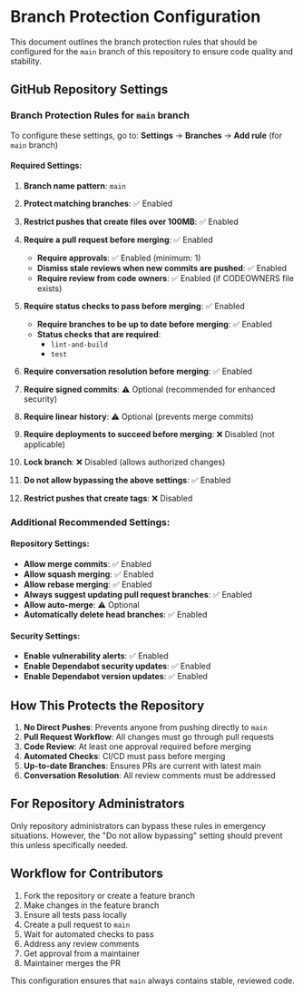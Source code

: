 # Branch Protection Configuration

This document outlines the branch protection rules that should be configured for the `main` branch of this repository to ensure code quality and stability.

## GitHub Repository Settings

### Branch Protection Rules for `main` branch

To configure these settings, go to: **Settings** → **Branches** → **Add rule** (for `main` branch)

#### Required Settings:

1. **Branch name pattern**: `main`

2. **Protect matching branches**: ✅ Enabled

3. **Restrict pushes that create files over 100MB**: ✅ Enabled

4. **Require a pull request before merging**: ✅ Enabled
   - **Require approvals**: ✅ Enabled (minimum: 1)
   - **Dismiss stale reviews when new commits are pushed**: ✅ Enabled
   - **Require review from code owners**: ✅ Enabled (if CODEOWNERS file exists)

5. **Require status checks to pass before merging**: ✅ Enabled
   - **Require branches to be up to date before merging**: ✅ Enabled
   - **Status checks that are required**:
     - `lint-and-build`
     - `test`

6. **Require conversation resolution before merging**: ✅ Enabled

7. **Require signed commits**: ⚠️ Optional (recommended for enhanced security)

8. **Require linear history**: ⚠️ Optional (prevents merge commits)

9. **Require deployments to succeed before merging**: ❌ Disabled (not applicable)

10. **Lock branch**: ❌ Disabled (allows authorized changes)

11. **Do not allow bypassing the above settings**: ✅ Enabled

12. **Restrict pushes that create tags**: ❌ Disabled

### Additional Recommended Settings:

#### Repository Settings:
- **Allow merge commits**: ✅ Enabled
- **Allow squash merging**: ✅ Enabled  
- **Allow rebase merging**: ✅ Enabled
- **Always suggest updating pull request branches**: ✅ Enabled
- **Allow auto-merge**: ⚠️ Optional
- **Automatically delete head branches**: ✅ Enabled

#### Security Settings:
- **Enable vulnerability alerts**: ✅ Enabled
- **Enable Dependabot security updates**: ✅ Enabled
- **Enable Dependabot version updates**: ✅ Enabled

## How This Protects the Repository

1. **No Direct Pushes**: Prevents anyone from pushing directly to `main`
2. **Pull Request Workflow**: All changes must go through pull requests
3. **Code Review**: At least one approval required before merging
4. **Automated Checks**: CI/CD must pass before merging
5. **Up-to-date Branches**: Ensures PRs are current with latest main
6. **Conversation Resolution**: All review comments must be addressed

## For Repository Administrators

Only repository administrators can bypass these rules in emergency situations. However, the "Do not allow bypassing" setting should prevent this unless specifically needed.

## Workflow for Contributors

1. Fork the repository or create a feature branch
2. Make changes in the feature branch
3. Ensure all tests pass locally
4. Create a pull request to `main`
5. Wait for automated checks to pass
6. Address any review comments
7. Get approval from a maintainer
8. Maintainer merges the PR

This configuration ensures that `main` always contains stable, reviewed code.
